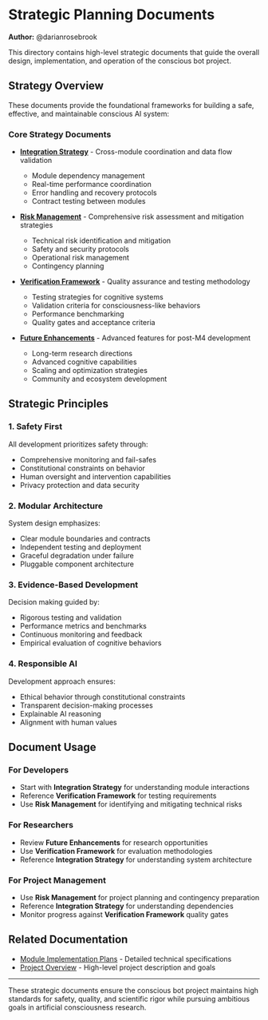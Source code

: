 # Strategic Planning Documents

**Author:** @darianrosebrook

This directory contains high-level strategic documents that guide the overall design, implementation, and operation of the conscious bot project.

## Strategy Overview

These documents provide the foundational frameworks for building a safe, effective, and maintainable conscious AI system:

### Core Strategy Documents

- **[Integration Strategy](INTEGRATION_STRATEGY.md)** - Cross-module coordination and data flow validation
  - Module dependency management
  - Real-time performance coordination
  - Error handling and recovery protocols
  - Contract testing between modules

- **[Risk Management](RISK_MANAGEMENT.md)** - Comprehensive risk assessment and mitigation strategies
  - Technical risk identification and mitigation
  - Safety and security protocols
  - Operational risk management
  - Contingency planning

- **[Verification Framework](VERIFICATION_FRAMEWORK.md)** - Quality assurance and testing methodology
  - Testing strategies for cognitive systems
  - Validation criteria for consciousness-like behaviors
  - Performance benchmarking
  - Quality gates and acceptance criteria

- **[Future Enhancements](FUTURE_ENHANCEMENTS.md)** - Advanced features for post-M4 development
  - Long-term research directions
  - Advanced cognitive capabilities
  - Scaling and optimization strategies
  - Community and ecosystem development

## Strategic Principles

### 1. Safety First
All development prioritizes safety through:
- Comprehensive monitoring and fail-safes
- Constitutional constraints on behavior
- Human oversight and intervention capabilities
- Privacy protection and data security

### 2. Modular Architecture
System design emphasizes:
- Clear module boundaries and contracts
- Independent testing and deployment
- Graceful degradation under failure
- Pluggable component architecture

### 3. Evidence-Based Development
Decision making guided by:
- Rigorous testing and validation
- Performance metrics and benchmarks
- Continuous monitoring and feedback
- Empirical evaluation of cognitive behaviors

### 4. Responsible AI
Development approach ensures:
- Ethical behavior through constitutional constraints
- Transparent decision-making processes
- Explainable AI reasoning
- Alignment with human values

## Document Usage

### For Developers
- Start with **Integration Strategy** for understanding module interactions
- Reference **Verification Framework** for testing requirements
- Use **Risk Management** for identifying and mitigating technical risks

### For Researchers
- Review **Future Enhancements** for research opportunities
- Use **Verification Framework** for evaluation methodologies
- Reference **Integration Strategy** for understanding system architecture

### For Project Management
- Use **Risk Management** for project planning and contingency preparation
- Reference **Integration Strategy** for understanding dependencies
- Monitor progress against **Verification Framework** quality gates

## Related Documentation

- [Module Implementation Plans](../plans/modules/README.md) - Detailed technical specifications
- [Project Overview](../../readme.md) - High-level project description and goals

---

These strategic documents ensure the conscious bot project maintains high standards for safety, quality, and scientific rigor while pursuing ambitious goals in artificial consciousness research.
